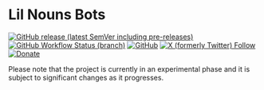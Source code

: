 # Lil Nouns Bots

[![GitHub release (latest SemVer including pre-releases)](https://img.shields.io/github/v/release/lilnouns/lilnouns-bots?include_prereleases)](https://github.com/lilnouns/lilnouns-bots/releases)
[![GitHub Workflow Status (branch)](https://img.shields.io/github/actions/workflow/status/lilnouns/lilnouns-bots/build.yml)](https://github.com/lilnouns/lilnouns-bots/actions/workflows/build.yml)
[![GitHub](https://img.shields.io/github/license/lilnouns/lilnouns-bots)](https://github.com/lilnouns/lilnouns-bots/blob/master/LICENSE)
[![X (formerly Twitter) Follow](https://img.shields.io/badge/follow-%40nekofar-ffffff?logo=x&style=flat)](https://x.com/nekofar)
[![Donate](https://img.shields.io/badge/donate-nekofar.crypto-a2b9bc?logo=ko-fi&logoColor=white)](https://ud.me/nekofar.crypto)


Please note that the project is currently in an experimental phase and it is subject to significant changes as it
progresses.
